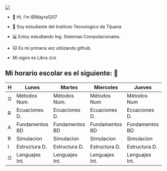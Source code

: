 ![](https://images.cooltext.com/5549110.png)


- 👋 Hi, I’m @Mayra1207

- 👀 Soy estudiante del Instituto Tecnologico de Tijuana

- 💻 Estoy estudiando Ing. Sistemas Computacionales.

- 🐱 Es mi primera vez utilizando github.

- Mi signo es Libra ⚖♎

Mi horario escolar es el siguiente: 📆
 -----------------------------------------------------------------------------------
| H | Lunes         | Martes        | Miercoles     | Jueves        | Viernes       |
|---|---------------|---------------|---------------|---------------|---------------|
| O | Métodos Num.  | Métodos Num.  | Métodos Num   | Métodos Num   | Libre         |
| R | Ecuaciones D. | Ecuaciones D. | Ecuaciones D. | Ecuaciones D. | Ecuaciones D. |
| A | Fundamentos BD| Fundamentos BD| Fundamentos BD| Fundamentos BD| Fundamentos BD|
| R | Simulacion    | Simulacion    | Simulacion    | Simulacion    | Simulacion    |
| I | Estructura D. | Estructura D. | Estructura D. | Estructura D. | Estructura D. |
| O | Lenguajes Int.| Lenguajes Int.| Lenguajes Int.| Lenguajes Int.| Libre         |


<!---
Mayra1207/Mayra1207 is a ✨ special ✨ repository because its `README.md` (this file) appears on your GitHub profile.
You can click the Preview link to take a look at your changes.
--->
